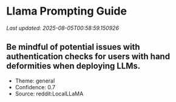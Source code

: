 # Llama Prompting Guide

*Last updated: 2025-08-05T00:58:59.150926*

## Be mindful of potential issues with authentication checks for users with hand deformities when deploying LLMs.
- Theme: general
- Confidence: 0.7
- Source: reddit:LocalLLaMA

